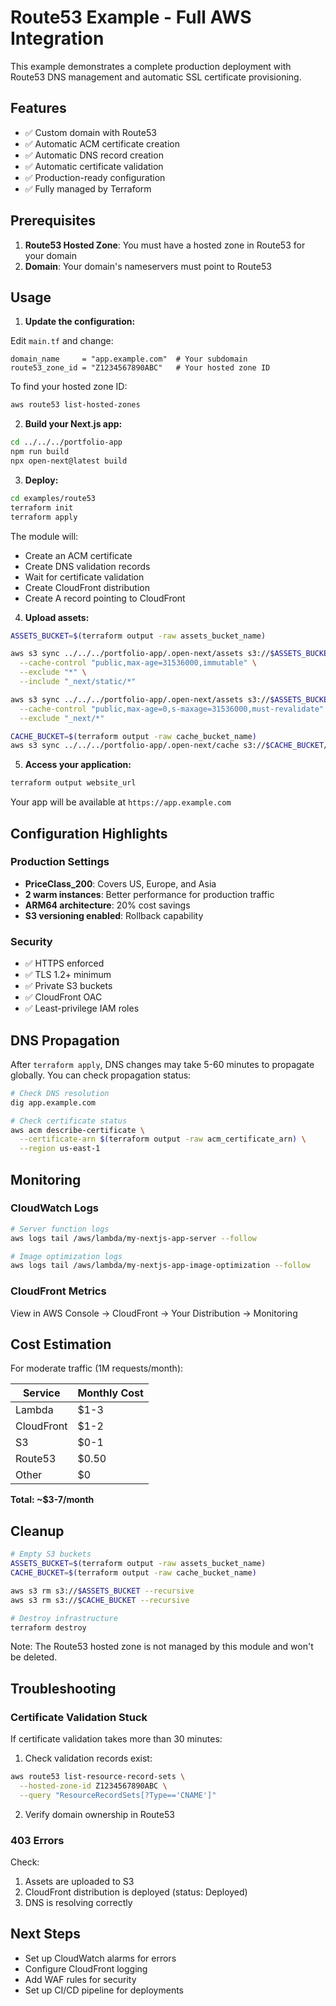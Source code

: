 # Route53 Example - Full AWS Integration

This example demonstrates a complete production deployment with Route53 DNS management and automatic SSL certificate provisioning.

## Features

- ✅ Custom domain with Route53
- ✅ Automatic ACM certificate creation
- ✅ Automatic DNS record creation
- ✅ Automatic certificate validation
- ✅ Production-ready configuration
- ✅ Fully managed by Terraform

## Prerequisites

1. **Route53 Hosted Zone**: You must have a hosted zone in Route53 for your domain
2. **Domain**: Your domain's nameservers must point to Route53

## Usage

1. **Update the configuration:**

Edit `main.tf` and change:
```hcl
domain_name     = "app.example.com"  # Your subdomain
route53_zone_id = "Z1234567890ABC"   # Your hosted zone ID
```

To find your hosted zone ID:
```bash
aws route53 list-hosted-zones
```

2. **Build your Next.js app:**

```bash
cd ../../../portfolio-app
npm run build
npx open-next@latest build
```

3. **Deploy:**

```bash
cd examples/route53
terraform init
terraform apply
```

The module will:
- Create an ACM certificate
- Create DNS validation records
- Wait for certificate validation
- Create CloudFront distribution
- Create A record pointing to CloudFront

4. **Upload assets:**

```bash
ASSETS_BUCKET=$(terraform output -raw assets_bucket_name)

aws s3 sync ../../../portfolio-app/.open-next/assets s3://$ASSETS_BUCKET/ \
  --cache-control "public,max-age=31536000,immutable" \
  --exclude "*" \
  --include "_next/static/*"

aws s3 sync ../../../portfolio-app/.open-next/assets s3://$ASSETS_BUCKET/ \
  --cache-control "public,max-age=0,s-maxage=31536000,must-revalidate" \
  --exclude "_next/*"

CACHE_BUCKET=$(terraform output -raw cache_bucket_name)
aws s3 sync ../../../portfolio-app/.open-next/cache s3://$CACHE_BUCKET/
```

5. **Access your application:**

```bash
terraform output website_url
```

Your app will be available at `https://app.example.com`

## Configuration Highlights

### Production Settings

- **PriceClass_200**: Covers US, Europe, and Asia
- **2 warm instances**: Better performance for production traffic
- **ARM64 architecture**: 20% cost savings
- **S3 versioning enabled**: Rollback capability

### Security

- ✅ HTTPS enforced
- ✅ TLS 1.2+ minimum
- ✅ Private S3 buckets
- ✅ CloudFront OAC
- ✅ Least-privilege IAM roles

## DNS Propagation

After `terraform apply`, DNS changes may take 5-60 minutes to propagate globally. You can check propagation status:

```bash
# Check DNS resolution
dig app.example.com

# Check certificate status
aws acm describe-certificate \
  --certificate-arn $(terraform output -raw acm_certificate_arn) \
  --region us-east-1
```

## Monitoring

### CloudWatch Logs

```bash
# Server function logs
aws logs tail /aws/lambda/my-nextjs-app-server --follow

# Image optimization logs
aws logs tail /aws/lambda/my-nextjs-app-image-optimization --follow
```

### CloudFront Metrics

View in AWS Console → CloudFront → Your Distribution → Monitoring

## Cost Estimation

For moderate traffic (1M requests/month):

| Service | Monthly Cost |
|---------|--------------|
| Lambda | $1-3 |
| CloudFront | $1-2 |
| S3 | $0-1 |
| Route53 | $0.50 |
| Other | $0 |

**Total: ~$3-7/month**

## Cleanup

```bash
# Empty S3 buckets
ASSETS_BUCKET=$(terraform output -raw assets_bucket_name)
CACHE_BUCKET=$(terraform output -raw cache_bucket_name)

aws s3 rm s3://$ASSETS_BUCKET --recursive
aws s3 rm s3://$CACHE_BUCKET --recursive

# Destroy infrastructure
terraform destroy
```

Note: The Route53 hosted zone is not managed by this module and won't be deleted.

## Troubleshooting

### Certificate Validation Stuck

If certificate validation takes more than 30 minutes:

1. Check validation records exist:
```bash
aws route53 list-resource-record-sets \
  --hosted-zone-id Z1234567890ABC \
  --query "ResourceRecordSets[?Type=='CNAME']"
```

2. Verify domain ownership in Route53

### 403 Errors

Check:
1. Assets are uploaded to S3
2. CloudFront distribution is deployed (status: Deployed)
3. DNS is resolving correctly

## Next Steps

- Set up CloudWatch alarms for errors
- Configure CloudFront logging
- Add WAF rules for security
- Set up CI/CD pipeline for deployments
